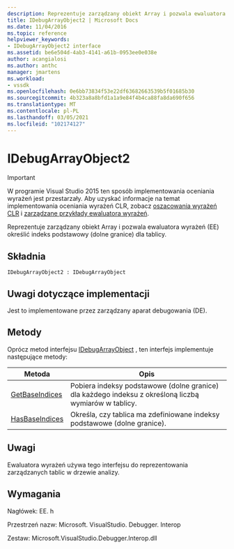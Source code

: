 ```yaml
---
description: Reprezentuje zarządzany obiekt Array i pozwala ewaluatora wyrażeń (EE) określić indeks podstawowy (dolne granice) dla tablicy.
title: IDebugArrayObject2 | Microsoft Docs
ms.date: 11/04/2016
ms.topic: reference
helpviewer_keywords:
- IDebugArrayObject2 interface
ms.assetid: be6e504d-4ab3-4141-a61b-0953ee0e038e
author: acangialosi
ms.author: anthc
manager: jmartens
ms.workload:
- vssdk
ms.openlocfilehash: 0e6bb73834f53e22df63682663539b5f01685b30
ms.sourcegitcommit: 4b323a8a8bfd1a1a9e84f4b4ca88fa8da690f656
ms.translationtype: MT
ms.contentlocale: pl-PL
ms.lasthandoff: 03/05/2021
ms.locfileid: "102174127"
---
```

# <a name="idebugarrayobject2"></a>IDebugArrayObject2
> [!IMPORTANT]
> W programie Visual Studio 2015 ten sposób implementowania oceniania wyrażeń jest przestarzały. Aby uzyskać informacje na temat implementowania oceniania wyrażeń CLR, zobacz [oszacowania wyrażeń CLR](https://github.com/Microsoft/ConcordExtensibilitySamples/wiki/CLR-Expression-Evaluators) i [zarządzane przykłady ewaluatora wyrażeń](https://github.com/Microsoft/ConcordExtensibilitySamples/wiki/Managed-Expression-Evaluator-Sample).

 Reprezentuje zarządzany obiekt Array i pozwala ewaluatora wyrażeń (EE) określić indeks podstawowy (dolne granice) dla tablicy.

## <a name="syntax"></a>Składnia

```
IDebugArrayObject2 : IDebugArrayObject
```

## <a name="notes-for-implementers"></a>Uwagi dotyczące implementacji
 Jest to implementowane przez zarządzany aparat debugowania (DE).

## <a name="methods"></a>Metody
 Oprócz metod interfejsu [IDebugArrayObject](../../../extensibility/debugger/reference/idebugarrayobject.md) , ten interfejs implementuje następujące metody:

|Metoda|Opis|
|------------|-----------------|
|[GetBaseIndices](../../../extensibility/debugger/reference/idebugarrayobject2-getbaseindices.md)|Pobiera indeksy podstawowe (dolne granice) dla każdego indeksu z określoną liczbą wymiarów w tablicy.|
|[HasBaseIndices](../../../extensibility/debugger/reference/idebugarrayobject2-hasbaseindices.md)|Określa, czy tablica ma zdefiniowane indeksy podstawowe (dolne granice).|

## <a name="remarks"></a>Uwagi
 Ewaluatora wyrażeń używa tego interfejsu do reprezentowania zarządzanych tablic w drzewie analizy.

## <a name="requirements"></a>Wymagania
 Nagłówek: EE. h

 Przestrzeń nazw: Microsoft. VisualStudio. Debugger. Interop

 Zestaw: Microsoft.VisualStudio.Debugger.Interop.dll
